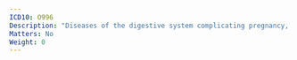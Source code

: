 ```yaml
---
ICD10: O996
Description: "Diseases of the digestive system complicating pregnancy, childbirth and the puerperium"
Matters: No
Weight: 0
---
```

